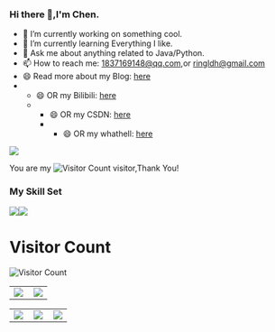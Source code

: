 ### Hi there 👋,I'm Chen.

- 🔭 I’m currently working on something cool.
- 🌱 I’m currently learning Everything I like.
- 💬 Ask me about anything related to Java/Python.
- 📫 How to reach me: 1837169148@qq.com,or ringldh@gmail.com
- 😄 Read more about my Blog: [here](xxx)
- - 😄 OR my Bilibili: [here](xxx)
  - - 😄 OR my CSDN: [here](xxx)
    - - 😄 OR my whathell: [here](xxx)


![](https://github-readme-stats.vercel.app/api?username=ringldh&show_icons=true&theme=transparent)

You are my ![Visitor Count](https://profile-counter.glitch.me/ringldh/count.svg) visitor,Thank You!

### My Skill Set

![](https://img.shields.io/badge/Java-ED8B00?style=for-the-badge&logo=openjdk&logoColor=white)![](https://img.shields.io/badge/Python-3776AB?style=for-the-badge&logo=python&logoColor=white)


# Visitor Count
![Visitor Count](https://profile-counter.glitch.me/ringldh/count.svg)

<table>
    <tr>
        <td >
            <center><img src="https://github-readme-stats.vercel.app/api?username=ringldh&show_icons=true&hide_border=true&theme=chartreuse-dark" ></center>
        </td>
        <td >
            <center><img src="https://github-profile-summary-cards.vercel.app/api/cards/profile-details?username=ringldh&theme=github_dark&show_icons=true" align="right" /></center>
        </td>
    </tr>
</table>

<table>
    <tr>
        <td >
            <center><img src="http://github-profile-summary-cards.vercel.app/api/cards/repos-per-language?username=ringldh&theme=vue" ></center>
        </td>
        <td >
            <center><img src="http://github-profile-summary-cards.vercel.app/api/cards/productive-time?username=ringldh&theme=github&utcOffset=8" align="right" /></center>
        </td>
        <td >
            <center><img src="http://github-profile-summary-cards.vercel.app/api/cards/most-commit-language?username=ringldh&theme=vue" align="right" /></center>
        </td>
    </tr>
</table>
